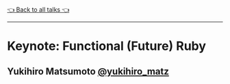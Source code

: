 [👈 Back to all talks 👈](../README)

---

# Keynote: Functional (Future) Ruby

## Yukihiro Matsumoto [@yukihiro_matz](https://twitter.com/yukihiro_matz) 

